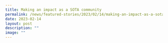 ```yaml
---
title: Making an impact as a SOTA community
permalink: /news/featured-stories/2023/02/14/making-an-impact-as-a-sota-community/
date: 2023-02-14
layout: post
description: ""
image: ""
---
```

